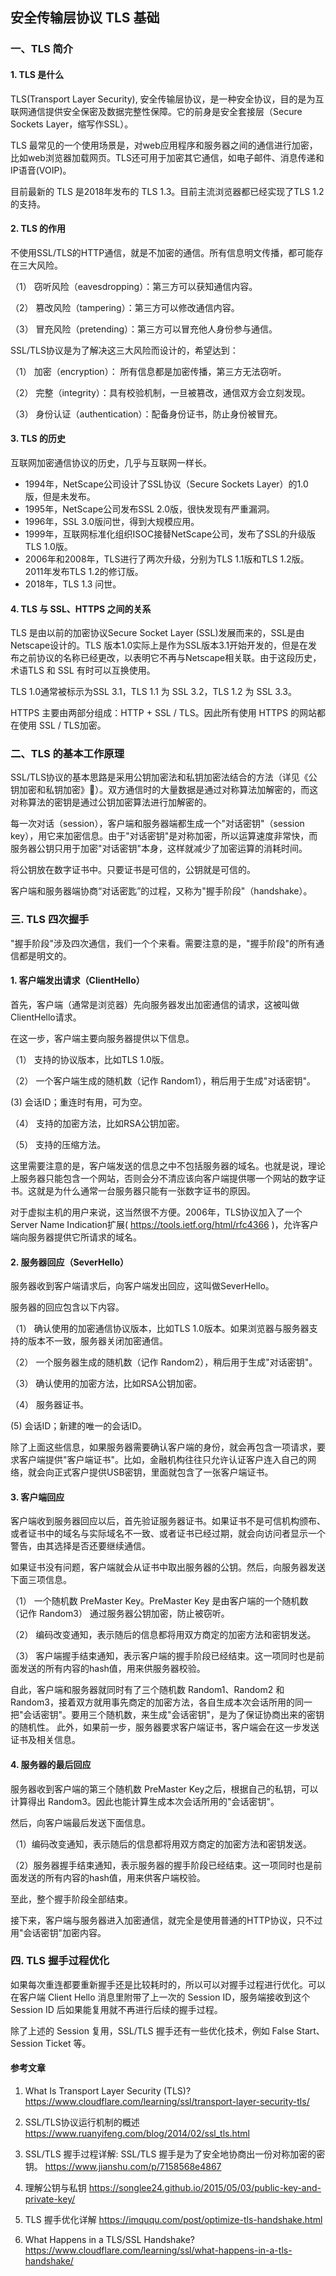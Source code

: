 ## 安全传输层协议 TLS 基础

### 一、TLS 简介

#### 1. TLS 是什么

TLS(Transport Layer Security), 安全传输层协议，是一种安全协议，目的是为互联网通信提供安全保密及数据完整性保障。它的前身是安全套接层（Secure Sockets Layer，缩写作SSL）。

TLS 最常见的一个使用场景是，对web应用程序和服务器之间的通信进行加密，比如web浏览器加载网页。TLS还可用于加密其它通信，如电子邮件、消息传递和IP语音(VOIP)。

目前最新的 TLS 是2018年发布的 TLS 1.3。目前主流浏览器都已经实现了TLS 1.2的支持。

#### 2. TLS 的作用

不使用SSL/TLS的HTTP通信，就是不加密的通信。所有信息明文传播，都可能存在三大风险。

（1） 窃听风险（eavesdropping）：第三方可以获知通信内容。

（2） 篡改风险（tampering）：第三方可以修改通信内容。

（3） 冒充风险（pretending）：第三方可以冒充他人身份参与通信。

SSL/TLS协议是为了解决这三大风险而设计的，希望达到：

（1） 加密（encryption）： 所有信息都是加密传播，第三方无法窃听。

（2） 完整（integrity）：具有校验机制，一旦被篡改，通信双方会立刻发现。

（3） 身份认证（authentication）：配备身份证书，防止身份被冒充。

#### 3. TLS 的历史

互联网加密通信协议的历史，几乎与互联网一样长。

+ 1994年，NetScape公司设计了SSL协议（Secure Sockets Layer）的1.0版，但是未发布。
+ 1995年，NetScape公司发布SSL 2.0版，很快发现有严重漏洞。
+ 1996年，SSL 3.0版问世，得到大规模应用。
+ 1999年，互联网标准化组织ISOC接替NetScape公司，发布了SSL的升级版TLS 1.0版。
+ 2006年和2008年，TLS进行了两次升级，分别为TLS 1.1版和TLS 1.2版。2011年发布TLS 1.2的修订版。
+ 2018年，TLS 1.3 问世。

#### 4. TLS 与 SSL、HTTPS 之间的关系

TLS 是由以前的加密协议Secure Socket Layer (SSL)发展而来的，SSL是由Netscape设计的。TLS 版本1.0实际上是作为SSL版本3.1开始开发的，但是在发布之前协议的名称已经更改，以表明它不再与Netscape相关联。由于这段历史，术语TLS 和 SSL 有时可以互换使用。

TLS 1.0通常被标示为SSL 3.1，TLS 1.1 为 SSL 3.2，TLS 1.2 为 SSL 3.3。

HTTPS 主要由两部分组成：HTTP + SSL / TLS。因此所有使用 HTTPS 的网站都在使用 SSL / TLS加密。

### 二、TLS 的基本工作原理

SSL/TLS协议的基本思路是采用公钥加密法和私钥加密法结合的方法（详见《公钥加密和私钥加密》）。双方通信时的大量数据是通过对称算法加解密的，而这对称算法的密钥是通过公钥加密算法进行加解密的。

每一次对话（session），客户端和服务器端都生成一个"对话密钥"（session key），用它来加密信息。由于"对话密钥"是对称加密，所以运算速度非常快，而服务器公钥只用于加密"对话密钥"本身，这样就减少了加密运算的消耗时间。

将公钥放在数字证书中。只要证书是可信的，公钥就是可信的。

客户端和服务器端协商“对话密匙”的过程，又称为"握手阶段"（handshake）。

### 三. TLS 四次握手

"握手阶段"涉及四次通信，我们一个个来看。需要注意的是，"握手阶段"的所有通信都是明文的。

#### 1. 客户端发出请求（ClientHello）

首先，客户端（通常是浏览器）先向服务器发出加密通信的请求，这被叫做ClientHello请求。

在这一步，客户端主要向服务器提供以下信息。

（1） 支持的协议版本，比如TLS 1.0版。

（2） 一个客户端生成的随机数（记作 Random1），稍后用于生成"对话密钥"。

 (3) 会话ID；重连时有用，可为空。

（4） 支持的加密方法，比如RSA公钥加密。

（5） 支持的压缩方法。

这里需要注意的是，客户端发送的信息之中不包括服务器的域名。也就是说，理论上服务器只能包含一个网站，否则会分不清应该向客户端提供哪一个网站的数字证书。这就是为什么通常一台服务器只能有一张数字证书的原因。

对于虚拟主机的用户来说，这当然很不方便。2006年，TLS协议加入了一个Server Name Indication扩展( https://tools.ietf.org/html/rfc4366 )，允许客户端向服务器提供它所请求的域名。

#### 2. 服务器回应（SeverHello）

服务器收到客户端请求后，向客户端发出回应，这叫做SeverHello。

服务器的回应包含以下内容。

（1） 确认使用的加密通信协议版本，比如TLS 1.0版本。如果浏览器与服务器支持的版本不一致，服务器关闭加密通信。

（2） 一个服务器生成的随机数（记作 Random2），稍后用于生成"对话密钥"。

（3） 确认使用的加密方法，比如RSA公钥加密。

（4） 服务器证书。

 (5) 会话ID；新建的唯一的会话ID。

除了上面这些信息，如果服务器需要确认客户端的身份，就会再包含一项请求，要求客户端提供"客户端证书"。比如，金融机构往往只允许认证客户连入自己的网络，就会向正式客户提供USB密钥，里面就包含了一张客户端证书。

#### 3. 客户端回应

客户端收到服务器回应以后，首先验证服务器证书。如果证书不是可信机构颁布、或者证书中的域名与实际域名不一致、或者证书已经过期，就会向访问者显示一个警告，由其选择是否还要继续通信。

如果证书没有问题，客户端就会从证书中取出服务器的公钥。然后，向服务器发送下面三项信息。

（1） 一个随机数 PreMaster Key。PreMaster Key 是由客户端的一个随机数（记作 Random3）  通过服务器公钥加密，防止被窃听。

（2） 编码改变通知，表示随后的信息都将用双方商定的加密方法和密钥发送。

（3） 客户端握手结束通知，表示客户端的握手阶段已经结束。这一项同时也是前面发送的所有内容的hash值，用来供服务器校验。

自此，客户端和服务器就同时有了三个随机数 Random1、Random2 和 Random3，接着双方就用事先商定的加密方法，各自生成本次会话所用的同一把"会话密钥"。要用三个随机数，来生成"会话密钥"，是为了保证协商出来的密钥的随机性。
此外，如果前一步，服务器要求客户端证书，客户端会在这一步发送证书及相关信息。

#### 4. 服务器的最后回应

服务器收到客户端的第三个随机数 PreMaster Key之后，根据自己的私钥，可以计算得出 Random3。因此也能计算生成本次会话所用的"会话密钥"。

然后，向客户端最后发送下面信息。

（1）编码改变通知，表示随后的信息都将用双方商定的加密方法和密钥发送。

（2）服务器握手结束通知，表示服务器的握手阶段已经结束。这一项同时也是前面发送的所有内容的hash值，用来供客户端校验。

至此，整个握手阶段全部结束。

接下来，客户端与服务器进入加密通信，就完全是使用普通的HTTP协议，只不过用"会话密钥"加密内容。

### 四. TLS 握手过程优化

如果每次重连都要重新握手还是比较耗时的，所以可以对握手过程进行优化。可以在客户端 Client Hello 消息里附带了上一次的 Session ID，服务端接收到这个 Session ID 后如果能复用就不再进行后续的握手过程。

除了上述的 Session 复用，SSL/TLS 握手还有一些优化技术，例如 False Start、Session Ticket 等。

#### 参考文章

1. What Is Transport Layer Security (TLS)?
https://www.cloudflare.com/learning/ssl/transport-layer-security-tls/

2. SSL/TLS协议运行机制的概述
https://www.ruanyifeng.com/blog/2014/02/ssl_tls.html

3. SSL/TLS 握手过程详解: SSL/TLS 握手是为了安全地协商出一份对称加密的密钥。
https://www.jianshu.com/p/7158568e4867

4. 理解公钥与私钥
https://songlee24.github.io/2015/05/03/public-key-and-private-key/

5. TLS 握手优化详解
https://imququ.com/post/optimize-tls-handshake.html

6. What Happens in a TLS/SSL Handshake?
https://www.cloudflare.com/learning/ssl/what-happens-in-a-tls-handshake/